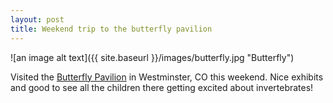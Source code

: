 ```yaml
---
layout: post
title: Weekend trip to the butterfly pavilion
---
```

![an image alt text]({{ site.baseurl }}/images/butterfly.jpg "Butterfly")

Visited the [Butterfly Pavilion](https://www.butterflies.org/) in Westminster, CO this weekend. 
Nice exhibits and good to see all the children there getting excited about invertebrates! 



